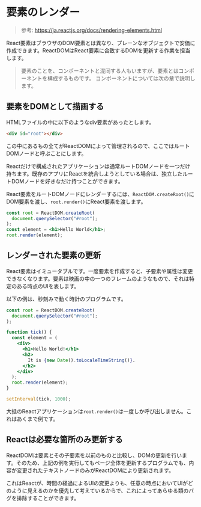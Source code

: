 # 要素のレンダー

> 参考: https://ja.reactjs.org/docs/rendering-elements.html

React要素はブラウザのDOM要素とは異なり、プレーンなオブジェクトで安価に作成できます。ReactDOMはReact要素に合致するDOMを更新する作業を担当します。

> 要素のことを、コンポーネントと混同する人もいますが、要素とはコンポーネントを構成するものです。
> コンポーネントについては次の章で説明します。

## 要素をDOMとして描画する

HTMLファイルの中に以下のようなdiv要素があったとします。

```html
<div id="root"></div>
```

この中にあるもの全てがReactDOMによって管理されるので、ここではルートDOMノードと呼ぶことにします。

Reactだけで構成されたアプリケーションは通常ルートDOMノードを一つだけ持ちます。既存のアプリにReactを統合しようとしている場合は、独立したルートDOMノードを好きなだけ持つことができます。

React要素をルートDOMノードにレンダーするには、`ReactDOM.createRoot()`にDOM要素を渡し、`root.render()`にReact要素を渡します。

```jsx
const root = ReactDOM.createRoot(
  document.querySelector("#root");
);
const element = <h1>Hello World</h1>;
root.render(element);
```

## レンダーされた要素の更新

React要素はイミュータブルです。一度要素を作成すると、子要素や属性は変更できなくなります。要素は映画の中の一つのフレームのようなもので、それは特定のある時点のUIを表します。

以下の例は、秒刻みで動く時計のプログラムです。

```jsx
const root = ReactDOM.createRoot(
  document.querySelector("#root");
);

function tick() {
  const element = (
    <div>
      <h1>Hello World!</h1>
      <h2>
        It is {new Date().toLocaleTimeString()}.
      </h2>
    </div>
  );
  root.render(element);
}

setInterval(tick, 1000);
```

大抵のReactアプリケーションは`root.render()`は一度しか呼び出しません。これはあくまで例です。

## Reactは必要な箇所のみ更新する

ReactDOMは要素とその子要素を以前のものと比較し、DOMの更新を行います。そのため、上記の例を実行してもページ全体を更新するプログラムでも、内容が変更されたテキストノードのみがReactDOMにより更新されます。

これはReactが、時間の経過によるUIの変更よりも、任意の時点においてUIがどのように見えるのかを優先して考えているからで、これによってあらゆる類のバグを排除することができます。
